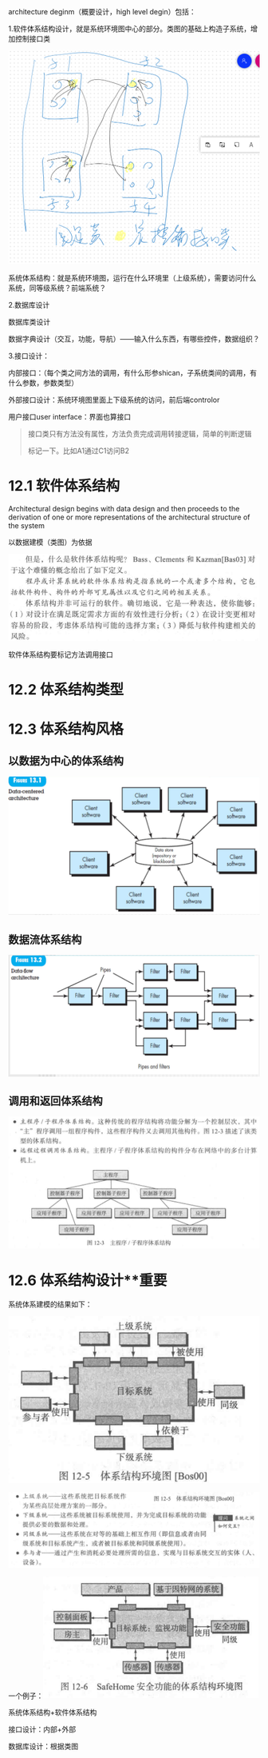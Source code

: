 architecture deginm（概要设计，high level degin）包括：



1.软件体系结构设计，就是系统环境图中心的部分。类图的基础上构造子系统，增加控制接口类

![image-20211215100704868](ch13体系结构设计.assets/image-20211215100704868.png)

系统体系结构：就是系统环境图，运行在什么环境里（上级系统），需要访问什么系统，同等级系统？前端系统？

2.数据库设计

数据库类设计

数据字典设计（交互，功能，导航）——输入什么东西，有哪些控件，数据组织？

3.接口设计：

内部接口：（每个类之间方法的调用，有什么形参shican，子系统类间的调用，有什么参数，参数类型）

外部接口设计：系统环境图里面上下级系统的访问，前后端controlor

用户接口user interface：界面也算接口

> 接口类只有方法没有属性，方法负责完成调用转接逻辑，简单的判断逻辑
>
> 标记一下。比如A1通过C1访问B2



# 12.1 软件体系结构

Architectural design begins with data design and then proceeds to the derivation of one or more representations of the architectural structure of the system

以数据建模（类图）为依据

![image-20211208104425498](ch13体系结构设计.assets/image-20211208104425498.png)

软件体系结构要标记方法调用接口



# 12.2 体系结构类型







# 12.3 体系结构风格

## 以数据为中心的体系结构

![image-20211208110831280](ch13体系结构设计.assets/image-20211208110831280.png)



## 数据流体系结构

![image-20211208111028526](ch13体系结构设计.assets/image-20211208111028526.png)



## 调用和返回体系结构

![image-20211208111151238](ch13体系结构设计.assets/image-20211208111151238.png)





# 12.6 体系结构设计**重要

系统体系建模的结果如下：

![image-20211208112849299](ch13体系结构设计.assets/image-20211208112849299.png)

![image-20211208112946473](ch13体系结构设计.assets/image-20211208112946473.png)



一个例子：<img src="ch13体系结构设计.assets/image-20211208113015344.png" alt="image-20211208113015344" style="zoom:67%;" />

系统体系结构+软件体系结构

接口设计：内部+外部

数据库设计：根据类图





